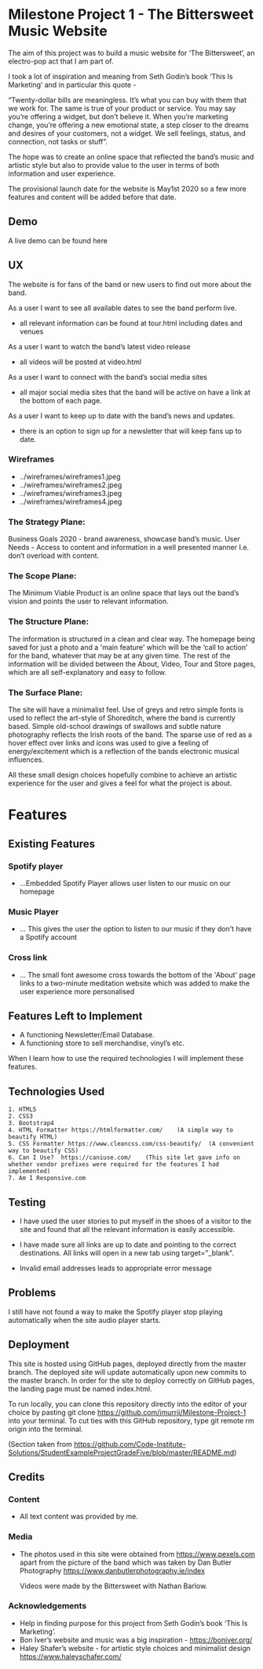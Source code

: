 # Milestone Project 1 - The Bittersweet Music Website


The aim of this project was to build a music website for ‘The Bittersweet’, an electro-pop act that I am part of.

I took a lot of inspiration and meaning from Seth Godin’s book ‘This Is Marketing’ and in particular this quote -

“Twenty-dollar bills are meaningless.  It’s what you can buy with them that we work for.
The same is true of your product or service.  You may say you’re offering a widget, but don’t believe it.  When you’re marketing change, you’re offering a new emotional state, a step closer to the dreams and desires of your customers, not a widget.
We sell feelings, status, and connection, not tasks or stuff”.

The hope was to create an online space that reflected the band’s music and artistic style but also to provide value to the user in terms of both information and user experience.

The provisional launch date for the website is May1st 2020 so a few more features and content will be added before that date.

## Demo

A live demo can be found here


## UX

The website is for fans of the band or new users to find out more about the band.



As a user I want to see all available dates to see the band perform live.

- all relevant information can be found at tour.html including dates and venues


As a user I want to watch the band’s latest video release 

- all videos will be posted at video.html


As a user I want to connect with the band’s social media sites

- all major social media sites that the band will be active on have a link at the bottom of each page.


As a user I want to keep up to date with the band’s news and updates.

- there is an option to sign up for a newsletter that will keep fans up to date.



### Wireframes

* ../wireframes/wireframes1.jpeg
* ../wireframes/wireframes2.jpeg
* ../wireframes/wireframes3.jpeg
* ../wireframes/wireframes4.jpeg


### The Strategy Plane:
Business Goals 2020 - brand awareness, showcase band’s music.
User Needs -  Access to content and information in a well presented manner I.e. don’t overload with content.

### The Scope Plane:
The Minimum Viable Product is an online space that lays out the band’s vision and points the user to relevant information.

### The Structure Plane:
The information is structured in a clean and clear way.
The homepage being saved for just a photo and a 'main feature' which will be the ‘call to action’ for the band, whatever that may be at any given time.
The rest of the information will be divided between the About, Video, Tour and Store pages, which are all self-explanatory and easy to follow.

### The Surface Plane:
The site will have a minimalist feel.  Use of greys and retro simple fonts is used to reflect the art-style of Shoreditch, where the band is currently based.
Simple old-school drawings of swallows and subtle nature photography reflects the Irish roots of the band.
The sparse use of red as a hover effect over links and icons was used to give a feeling of energy/excitement which is a reflection of the bands electronic musical influences.

All these small design choices hopefully combine to achieve an artistic experience for the user and gives a feel for what the project is about.






# Features


## Existing Features

### Spotify player
* ...Embedded Spotify Player allows user listen to our music on our homepage

### Music Player
* ... This gives the user the option to listen to our music if they don't have a Spotify account

### Cross link
* ... The small font awesome cross towards the bottom of the 'About' page links to a two-minute meditation website which was added to make the user experience more personalised


## Features Left to Implement
* A functioning Newsletter/Email Database.  
* A functioning store to sell merchandise, vinyl’s etc.

When I learn how to use the required technologies I will implement these features.




## Technologies Used

    1. HTML5
    2. CSS3
    3. Bootstrap4
    4. HTML Formatter https://htmlformatter.com/    (A simple way to beautify HTML)
    5. CSS Formatter https://www.cleancss.com/css-beautify/  (A convenient way to beautify CSS)
    6. Can I Use?  https://caniuse.com/    (This site let gave info on whether vendor prefixes were required for the features I had implemented)
    7. Am I Responsive.com 


## Testing

* I have used the user stories to put myself in the shoes of a visitor to the site and found that all the relevant information is easily accessible.  

* I have made sure all links are up to date and pointing to the correct destinations.
All links will open in a new tab using target="_blank".

* Invalid email addresses leads to appropriate error message


## Problems

I still have not found a way to make the Spotify player stop playing automatically when the site audio player starts.  


## Deployment
This site is hosted using GitHub pages, deployed directly from the master branch. The deployed site will update automatically upon new commits to the master branch. In order for the site to deploy correctly on GitHub pages, the landing page must be named index.html.

To run locally, you can clone this repository directly into the editor of your choice by pasting git clone https://github.com/jmurrii/Milestone-Project-1 into your terminal. To cut ties with this GitHub repository, type git remote rm origin into the terminal.

(Section taken from https://github.com/Code-Institute-Solutions/StudentExampleProjectGradeFive/blob/master/README.md)

## Credits

### Content
* All text content was provided by me.


### Media
* The photos used in this site were obtained from  https://www.pexels.com apart from the picture of the band which was taken by Dan Butler Photography https://www.danbutlerphotography.ie/index
  
	Videos were made by the Bittersweet with Nathan Barlow.

### Acknowledgements
* Help in finding purpose for this project from Seth Godin’s book ‘This Is Marketing’.
* Bon Iver’s website and music was a big inspiration - https://boniver.org/
* Haley Shafer’s website - for artistic style choices and minimalist design https://www.haleyschafer.com/
